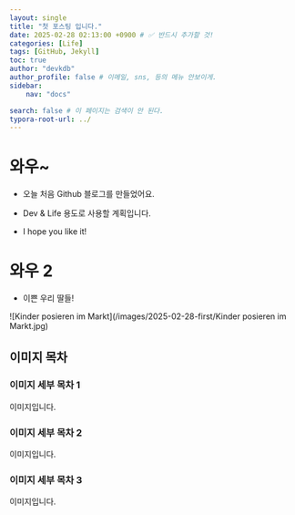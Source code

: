 ```yaml
---
layout: single
title: "첫 포스팅 입니다."
date: 2025-02-28 02:13:00 +0900 # ✅ 반드시 추가할 것!
categories: [Life]
tags: [GitHub, Jekyll]
toc: true
author: "devkdb"
author_profile: false # 이메일, sns, 등의 메뉴 안보이게.
sidebar:
    nav: "docs"

search: false # 이 페이지는 검색이 안 된다.
typora-root-url: ../
---
```


# 와우~ 

- 오늘 처음 Github 블로그를 만들었어요. 

- Dev & Life 용도로 사용할 계획입니다.

- I hope you like it!



# 와우 2

- 이쁜 우리 딸들!

![Kinder posieren im Markt](/images/2025-02-28-first/Kinder posieren im Markt.jpg)

## 이미지 목차

### 이미지 세부 목차 1

이미지입니다.

### 이미지 세부 목차 2

이미지입니다.

### 이미지 세부 목차 3

이미지입니다.
